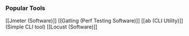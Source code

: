 ### Popular Tools
[[Jmeter (Software)]]
[[Gatling (Perf Testing Software)]]
[[ab (CLI Utility)]] (Simple CLI tool)
[[Locust (Software)]]